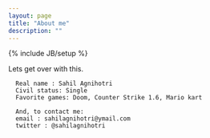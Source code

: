 ```yaml
---
layout: page
title: "About me"
description: ""
---
```

{% include JB/setup %}

Lets get over with this.

      Real name : Sahil Agnihotri
      Civil status: Single
      Favorite games: Doom, Counter Strike 1.6, Mario kart

      And, to contact me:
      email : sahilagnihotri@ymail.com
      twitter : @sahilagnihotri
